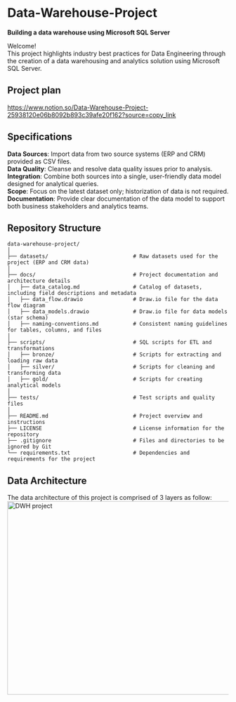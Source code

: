 # Data-Warehouse-Project
**Building a data warehouse using Microsoft SQL Server**

Welcome!  
This project highlights industry best practices for Data Engineering through the creation of a data warehousing and analytics solution using Microsoft SQL Server.

## Project plan
https://www.notion.so/Data-Warehouse-Project-25938120e06b8092b893c39afe20f162?source=copy_link

## Specifications
**Data Sources**: Import data from two source systems (ERP and CRM) provided as CSV files.  
**Data Quality**: Cleanse and resolve data quality issues prior to analysis.  
**Integration**: Combine both sources into a single, user-friendly data model designed for analytical queries.  
**Scope**: Focus on the latest dataset only; historization of data is not required.  
**Documentation**: Provide clear documentation of the data model to support both business stakeholders and analytics teams.

## Repository Structure
```
data-warehouse-project/
│
├── datasets/                           # Raw datasets used for the project (ERP and CRM data)
│
├── docs/                               # Project documentation and architecture details
│   ├── data_catalog.md                 # Catalog of datasets, including field descriptions and metadata
│   ├── data_flow.drawio                # Draw.io file for the data flow diagram
│   ├── data_models.drawio              # Draw.io file for data models (star schema)
│   ├── naming-conventions.md           # Consistent naming guidelines for tables, columns, and files
│
├── scripts/                            # SQL scripts for ETL and transformations
│   ├── bronze/                         # Scripts for extracting and loading raw data
│   ├── silver/                         # Scripts for cleaning and transforming data
│   ├── gold/                           # Scripts for creating analytical models
│
├── tests/                              # Test scripts and quality files
│
├── README.md                           # Project overview and instructions
├── LICENSE                             # License information for the repository
├── .gitignore                          # Files and directories to be ignored by Git
└── requirements.txt                    # Dependencies and requirements for the project
```

## Data Architecture
The data architecture of this project is comprised of 3 layers as follow:
<img width="801" height="441" alt="DWH project" src="https://github.com/user-attachments/assets/546c816a-42a1-40aa-b2eb-3e1b6b5eba98" />

